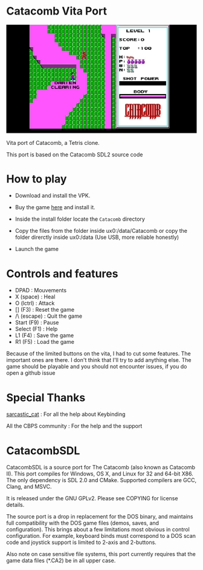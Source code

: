 # Catacomb Vita Port

![Catacomb Screenshot](https://raw.githubusercontent.com/l0wigh/CatacombVita/master/catacomb.jpg)

Vita port of Catacomb, a Tetris clone. 

This port is based on the Catacomb SDL2 source code

# How to play

- Download and install the VPK.

- Buy the game [here](https://gog.com/game/catacombs_pack) and install it.

- Inside the install folder locate the ```Catacomb``` directory

- Copy the files from the folder inside ux0:/data/Catacomb or copy the folder direrctly inside ux0:/data (Use USB, more reliable honestly)

- Launch the game

# Controls and features

- DPAD : Mouvements
- X (space) : Heal
- O (lctrl) : Attack
- [] (F3) : Reset the game
- /\ (escape) : Quit the game
- Start (F9) : Pause
- Select (F1) : Help
- L1 (F4) : Save the game
- R1 (F5) : Load the game

Because of the limited buttons on the vita, I had to cut some features. The important ones are there. I don't think that I'll try to add anything else. The game should be playable and you should not encounter issues, if you do open a github issue

# Special Thanks

[sarcastic_cat](https://github.com/isage) : For all the help about Keybinding

All the CBPS community : For the help and the support





CatacombSDL
===========

CatacombSDL is a source port for The Catacomb (also known as Catacomb II). This
port compiles for Windows, OS X, and Linux for 32 and 64-bit X86. The only
dependency is SDL 2.0 and CMake. Supported compilers are GCC, Clang, and MSVC.

It is released under the GNU GPLv2. Please see COPYING for license details.

The source port is a drop in replacement for the DOS binary, and maintains full
compatibility with the DOS game files (demos, saves, and configuration). This
brings about a few limitations most obvious in control configuration. For
example, keyboard binds must correspond to a DOS scan code and joystick support
is limited to 2-axis and 2-buttons.

Also note on case sensitive file systems, this port currently requires that the
game data files (*.CA2) be in all upper case.
